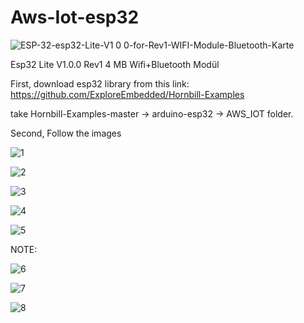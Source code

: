 # Aws-Iot-esp32


![ESP-32-esp32-Lite-V1 0 0-for-Rev1-WIFI-Module-Bluetooth-Karte](https://user-images.githubusercontent.com/51509025/65771700-75fab800-e141-11e9-976d-a6f7259ec0dd.jpg)

Esp32 Lite V1.0.0 Rev1 4 MB Wifi+Bluetooth Modül

First, download esp32 library from this link: https://github.com/ExploreEmbedded/Hornbill-Examples

take Hornbill-Examples-master -> arduino-esp32 -> AWS_IOT folder.

Second, Follow the images

![1](https://user-images.githubusercontent.com/51509025/65773579-42219180-e145-11e9-9447-13d7fe6fe13a.JPG)

![2](https://user-images.githubusercontent.com/51509025/65773645-582f5200-e145-11e9-8192-adc6589ed25e.JPG)

![3](https://user-images.githubusercontent.com/51509025/65773694-6b422200-e145-11e9-9cdc-e51f693e221d.JPG)

![4](https://user-images.githubusercontent.com/51509025/65773715-75642080-e145-11e9-9402-0242b007e0c3.JPG)

![5](https://user-images.githubusercontent.com/51509025/65773729-7bf29800-e145-11e9-82dc-bba3cdf9187b.JPG)

NOTE: 

![6](https://user-images.githubusercontent.com/51509025/65773744-844ad300-e145-11e9-8850-dafa2615ca58.JPG)

![7](https://user-images.githubusercontent.com/51509025/65773757-8ad94a80-e145-11e9-87a1-f22c99b174b5.JPG)

![8](https://user-images.githubusercontent.com/51509025/65773780-9593df80-e145-11e9-8195-023367eecb79.JPG)
